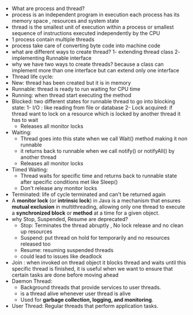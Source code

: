 - What are process and thread?
- process is an independent program in execution each process has its memory space , resources and system state
- thread is the smallest unit of execution within a process or smallest sequence of instructions executed independently by the CPU
- 1 process contain multiple threads
- process take care of converting byte code into machine code 
- what are different ways to create thread?
   1- extending thread class
   2- implementing Runnable interface 
- why we have two ways to create threads? because a class can implement more than one interface but can extend only one interface
- Thread life cycle:
- New: thread has been created but it is in memory
- Runnable: thread is ready to run waiting for CPU time
- Running: when thread start executing the method
- Blocked: two different states for runnable thread to go into blocking state:
    1- I/O : like reading from file or database
    2- Lock acquired: if thread want to lock on a resource which is locked by another thread it has to wait
    - Releases all monitor locks
- Waiting: 
   - Thread goes into this state when we call Wait() method making it non runnable
   - it returns back to runnable when we call notify() or notifyAll() by another thread
   - Releases all monitor locks
- Timed Waiting: 
   - Thread waits for specific time and returns back to runnable state after specific conditions met like Sleep()
   - Don't release any monitor locks
- Terminated: life of cycle terminated and can't be returned again
- A **monitor lock** (or **intrinsic lock**) in Java is a mechanism that ensures **mutual exclusion** in multithreading, allowing only one thread to execute a **synchronized block** or **method** at a time for a given object.
- why Stop, Suspended, Resume are deprecated?
   - Stop: Terminates the thread abruptly , No lock release and no clean up resources
   - Suspend: put thread on hold for temporarily and no resources released too
   - Resume: resuming suspended threads 
   - could lead to issues like deadlock
- Join : when invoked on thread object it blocks thread and waits until this specific thread is finished, it is useful when we want to ensure that certain tasks are done before moving ahead 
- Daemon Thread:
    - Background threads that provide services to user threads.
    - is a thread alive whenever user thread is alive 
    - Used for **garbage collection, logging, and monitoring**.
- User Thread: Regular threads that perform application tasks.
